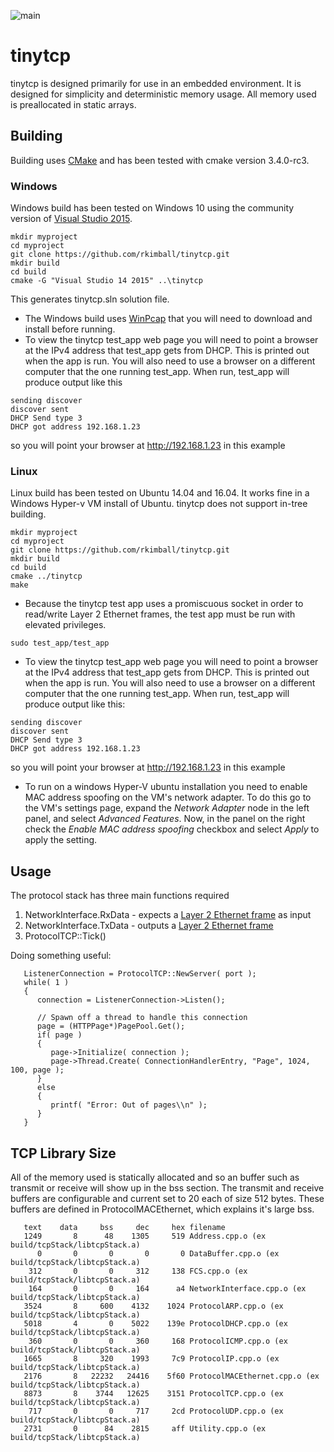 ![main](https://github.com/rkimball/tinytcp/actions/workflows/cmake.yml/badge.svg)

# tinytcp
tinytcp is designed primarily for use in an embedded environment. It is designed for simplicity and deterministic memory usage.
All memory used is preallocated in static arrays.

## Building
Building uses [CMake](https://cmake.org/) and has been tested with cmake version 3.4.0-rc3.
### Windows
Windows build has been tested on Windows 10 using the community version of [Visual Studio 2015](https://www.visualstudio.com/en-us/visual-studio-homepage-vs.aspx).
```
mkdir myproject
cd myproject
git clone https://github.com/rkimball/tinytcp.git
mkdir build
cd build
cmake -G "Visual Studio 14 2015" ..\tinytcp
```
This generates tinytcp.sln solution file.
* The Windows build uses [WinPcap](http://www.winpcap.org/) that you will need to download and install before running.
* To view the tinytcp test_app web page you will need to point a browser at the IPv4 address that test_app gets from DHCP. This is printed out when the app is run. You will also need to use a browser on a different computer that the one running test_app. When run, test_app will produce output like this
```
sending discover
discover sent
DHCP Send type 3
DHCP got address 192.168.1.23
```
so you will point your browser at http://192.168.1.23 in this example
### Linux
Linux build has been tested on Ubuntu 14.04 and 16.04. It works fine in a Windows Hyper-v VM
install of Ubuntu. tinytcp does not support in-tree building.

```
mkdir myproject
cd myproject
git clone https://github.com/rkimball/tinytcp.git
mkdir build
cd build
cmake ../tinytcp
make
```
* Because the tinytcp test app uses a promiscuous socket in order to read/write Layer 2 Ethernet frames, the test app must be run
with elevated privileges.
```
sudo test_app/test_app
```
* To view the tinytcp test_app web page you will need to point a browser at the IPv4 address that test_app gets from DHCP. This is printed out when the app is run. You will also need to use a browser on a different computer that the one running test_app. When run, test_app will produce output like this:
```
sending discover
discover sent
DHCP Send type 3
DHCP got address 192.168.1.23
```
so you will point your browser at http://192.168.1.23 in this example
* To run on a windows Hyper-V ubuntu installation you need to enable MAC address spoofing on the
VM's network adapter. To do this go to the VM's settings page, expand the *Network Adapter* node in
the left panel, and select *Advanced Features*. Now, in the panel on the right check the
*Enable MAC address spoofing* checkbox and select *Apply* to apply the setting.
## Usage
The protocol stack has three main functions required

1. NetworkInterface.RxData - expects a [Layer 2 Ethernet frame](https://en.wikipedia.org/wiki/Ethernet_frame) as input
2. NetworkInterface.TxData - outputs a [Layer 2 Ethernet frame](https://en.wikipedia.org/wiki/Ethernet_frame)
3. ProtocolTCP::Tick()

Doing something useful:
```c_cpp
   ListenerConnection = ProtocolTCP::NewServer( port );
   while( 1 )
   {
      connection = ListenerConnection->Listen();

      // Spawn off a thread to handle this connection
      page = (HTTPPage*)PagePool.Get();
      if( page )
      {
         page->Initialize( connection );
         page->Thread.Create( ConnectionHandlerEntry, "Page", 1024, 100, page );
      }
      else
      {
         printf( "Error: Out of pages\\n" );
      }
   }
```
## TCP Library Size
All of the memory used is statically allocated and so an buffer such as transmit or receive will
show up in the bss section. The transmit and receive buffers are configurable and current set to 20 each of size 512 bytes.
These buffers are defined in ProtocolMACEthernet, which explains it's large bss.
```
   text	   data	    bss	    dec	    hex	filename
   1249	      8	     48	   1305	    519	Address.cpp.o (ex build/tcpStack/libtcpStack.a)
      0	      0	      0	      0	      0	DataBuffer.cpp.o (ex build/tcpStack/libtcpStack.a)
    312	      0	      0	    312	    138	FCS.cpp.o (ex build/tcpStack/libtcpStack.a)
    164	      0	      0	    164	     a4	NetworkInterface.cpp.o (ex build/tcpStack/libtcpStack.a)
   3524	      8	    600	   4132	   1024	ProtocolARP.cpp.o (ex build/tcpStack/libtcpStack.a)
   5018	      4	      0	   5022	   139e	ProtocolDHCP.cpp.o (ex build/tcpStack/libtcpStack.a)
    360	      0	      0	    360	    168	ProtocolICMP.cpp.o (ex build/tcpStack/libtcpStack.a)
   1665	      8	    320	   1993	    7c9	ProtocolIP.cpp.o (ex build/tcpStack/libtcpStack.a)
   2176	      8	  22232	  24416	   5f60	ProtocolMACEthernet.cpp.o (ex build/tcpStack/libtcpStack.a)
   8873	      8	   3744	  12625	   3151	ProtocolTCP.cpp.o (ex build/tcpStack/libtcpStack.a)
    717	      0	      0	    717	    2cd	ProtocolUDP.cpp.o (ex build/tcpStack/libtcpStack.a)
   2731	      0	     84	   2815	    aff	Utility.cpp.o (ex build/tcpStack/libtcpStack.a)
```
